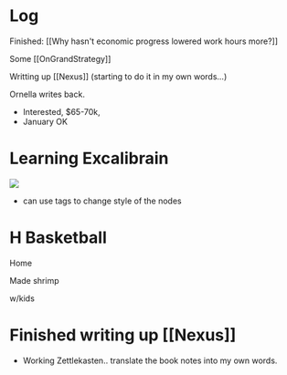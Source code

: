 

# Log


Finished: [[Why hasn't economic progress lowered work hours more?]]

Some [[OnGrandStrategy]]


Writting up [[Nexus]] (starting to do it in my own words...)

Ornella writes back.
- Interested, $65-70k,
- January OK



# Learning Excalibrain
![](https://www.youtube.com/watch?v=8LE_QdYQZVk&list=PL6mqgtMZ4NP3Zlx4M8e_wCwcBcQcNrhmv&index=1)
- can use tags to change style of the nodes



# H Basketball

Home 

Made shrimp 

w/kids

# Finished writing up [[Nexus]]
- Working Zettlekasten.. translate the book notes into my own words. 
